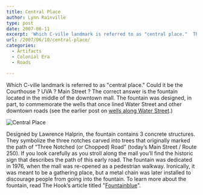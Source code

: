 ```yaml
---
title: Central Place
author: Lynn Rainville
type: post
date: 2007-06-11
excerpt: 'Which C-ville landmark is referred to as "central place."  The Courthouse ? UVA ? Main Street ? The correct answer is.....'
url: /2007/06/10/central-place/
categories:
  - Artifacts
  - Colonial Era
  - Roads

---
```

Which C-ville landmark is referred to as "central place." Could it be the Courthouse ? UVA ? Main Street ? The correct answer is the fountain located in the middle of the downtown mall. The fountain was designed, in part, to commemorate the wells that once lined Water Street and other downtown roads (see the earlier post on [wells along Water Street](http://www.locohistory.org/blog/2007/06/03/water-street-well-wishes/).)

![Central Place](/media/2007/06/fountainmall.jpg)

Designed by Lawrence Halprin, the fountain contains 3 concrete structures. They
symbolize the three notches carved into trees that originally marked the path of
“Three Notched (or Chopped) Road” (today’s Main Street / Route 250). If you look
carefully as you stroll along the mall you’ll find the historic sign that
describes the path of this early road. The fountain was dedicated in 1976, when
the mall was re-opened as a pedestrian walkway. Ironically, it was meant to be a
gathering place, but a metal chain was later installed to discourage people from
going into the fountain. To learn more about the fountain, read The Hook’s
article titled
"[Fountainblue](http://www.readthehook.com/stories/2007/01/18/ONARCH%200603.rtf.aspx)".

